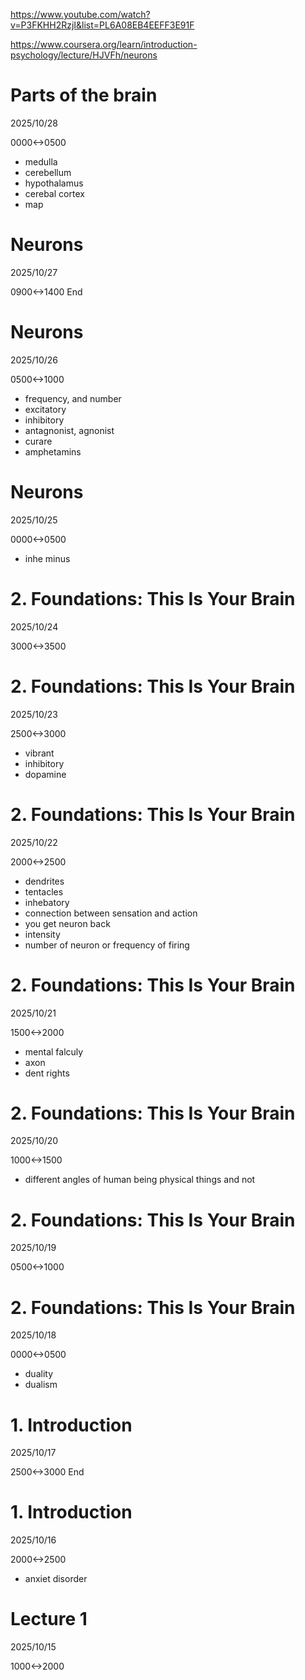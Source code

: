 https://www.youtube.com/watch?v=P3FKHH2RzjI&list=PL6A08EB4EEFF3E91F

https://www.coursera.org/learn/introduction-psychology/lecture/HJVFh/neurons

# Parts of the brain

2025/10/28

0000<->0500

- medulla
- cerebellum
- hypothalamus
- cerebal cortex
- map

# Neurons
2025/10/27

0900<->1400 End

# Neurons
2025/10/26

0500<->1000

- frequency, and number
- excitatory
- inhibitory
- antagnonist, agnonist
- curare
- amphetamins

# Neurons
2025/10/25

0000<->0500

- inhe minus

# 2. Foundations: This Is Your Brain
2025/10/24

3000<->3500

# 2. Foundations: This Is Your Brain
2025/10/23

2500<->3000

- vibrant
- inhibitory
- dopamine

# 2. Foundations: This Is Your Brain
2025/10/22

2000<->2500

- dendrites
- tentacles
- inhebatory
- connection between sensation and action
- you get neuron back
- intensity
- number of neuron or frequency of firing

# 2. Foundations: This Is Your Brain
2025/10/21

1500<->2000

- mental falculy
- axon
- dent rights

# 2. Foundations: This Is Your Brain

2025/10/20

1000<->1500

- different angles of human being physical things and not

# 2. Foundations: This Is Your Brain
2025/10/19

0500<->1000

# 2. Foundations: This Is Your Brain

2025/10/18

0000<->0500

- duality
- dualism

# 1. Introduction
2025/10/17

2500<->3000 End

# 1. Introduction

2025/10/16

2000<->2500

- anxiet disorder

# Lecture 1

2025/10/15

1000<->2000
